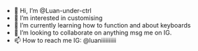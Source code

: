 - 👋 Hi, I’m @Luan-under-ctrl
- 👀 I’m interested in customising 
- 🌱 I’m currently learning how to function and about keyboards
- 💞️ I’m looking to collaborate on anything msg me on IG.
- 📫 How to reach me IG: @luaniiiiiiiiii

<!---
Luan-under-ctrl/Luan-under-ctrl is a ✨ special ✨ repository because its `README.md` (this file) appears on your GitHub profile.
You can click the Preview link to take a look at your changes.
--->

